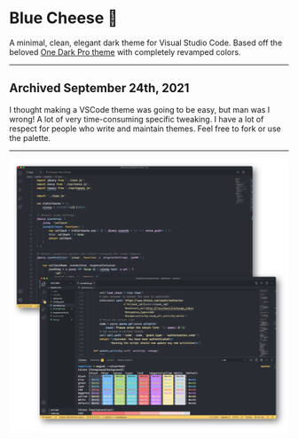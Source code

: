 # Blue Cheese 🧀

A minimal, clean, elegant dark theme for Visual Studio Code. Based off the beloved [One Dark Pro theme](https://marketplace.visualstudio.com/items?itemName=zhuangtongfa.Material-theme) with completely revamped colors.

---

## Archived September 24th, 2021

I thought making a VSCode theme was going to be easy, but man was I wrong!
A lot of very time-consuming specific tweaking.
I have a lot of respect for people who write and maintain themes.
Feel free to fork or use the palette.

---

![Example with Python and Javascript](images/example.png)
